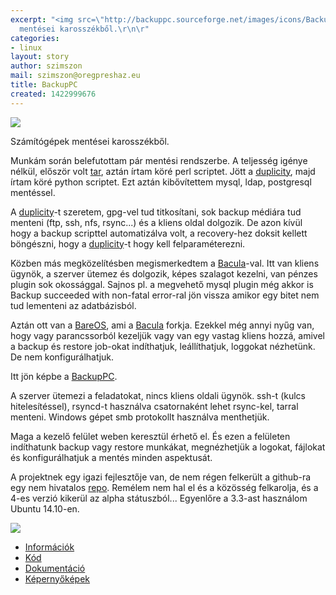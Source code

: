 ```yaml
---
excerpt: "<img src=\"http://backuppc.sourceforge.net/images/icons/BackupPC/mid/logo.gif\"></img>\r\n\r\nSzámítógépek
  mentései karosszékből.\r\n\r"
categories:
- linux
layout: story
author: szimszon
mail: szimszon@oregpreshaz.eu
title: BackupPC
created: 1422999676
---
```

<img src="http://backuppc.sourceforge.net/images/icons/BackupPC/mid/logo.gif"></img>

Számítógépek mentései karosszékből.

Munkám során belefutottam pár mentési rendszerbe. A teljesség igénye nélkül, először volt <a href="https://www.gnu.org/software/tar/" target="_blank">tar</a>, aztán írtam köré perl scriptet. Jött a <a href="http://duplicity.nongnu.org/" target="_blank">duplicity</a>, majd írtam köré python scriptet. Ezt aztán kibővítettem mysql, ldap, postgresql mentéssel.

A <a href="http://duplicity.nongnu.org/" target="_blank">duplicity</a>-t szeretem, gpg-vel tud titkosítani, sok backup médiára tud menteni (ftp, ssh, nfs, rsync...) és a kliens oldal dolgozik. De azon kívül hogy a backup scripttel automatizálva volt, a recovery-hez doksit kellett böngészni, hogy a <a href="http://duplicity.nongnu.org/" target="_blank">duplicity</a>-t hogy kell felparaméterezni.

Közben más megközelítésben megismerkedtem a <a href="http://bacula.org/" target="_blank">Bacula</a>-val. Itt van kliens ügynök, a szerver ütemez és dolgozik, képes szalagot kezelni, van pénzes plugin sok okossággal. Sajnos pl. a megvehető mysql plugin még akkor is Backup succeeded with non-fatal error-ral jön vissza amikor egy bitet nem tud lementeni az adatbázisból.

Aztán ott van a <a href="https://www.bareos.org/en/" target="_blank">BareOS</a>, ami a <a href="http://bacula.org/" target="_blank">Bacula</a> forkja. Ezekkel még annyi nyűg van, hogy vagy parancssorból kezeljük vagy van egy vastag kliens hozzá, amivel a backup és restore job-okat indíthatjuk, leállíthatjuk, loggokat nézhetünk. De nem konfigurálhatjuk.

Itt jön képbe a <a href="http://backuppc.sourceforge.net/" target="_blank">BackupPC</a>.

A szerver ütemezi a feladatokat, nincs kliens oldali ügynök. ssh-t (kulcs hitelesítéssel), rsyncd-t használva csatornaként lehet rsync-kel, tarral menteni. Windows gépet smb protokollt használva menthetjük.

Maga a kezelő felület weben keresztül érhető el. És ezen a felületen indíthatunk backup vagy restore munkákat, megnézhetjük a logokat, fájlokat és konfigurálhatjuk a mentés minden aspektusát.

A projektnek egy igazi fejlesztője van, de nem régen felkerült a github-ra egy nem hivatalos <a href="https://github.com/moisseev/BackupPC" target="_blank">repo</a>. Remélem nem hal el és a közösség felkarolja, és a 4-es verzió kikerül az alpha státuszból... Egyenlőre a 3.3-ast használom Ubuntu 14.10-en.

<img src="http://backuppc.sourceforge.net/images/screens/BackupPCServerSummary.png"></img>

* <a href="http://backuppc.sourceforge.net/info.html" target="_blank">Információk</a>
* <a href="http://sourceforge.net/projects/backuppc/" target="_blank">Kód</a>
* <a href="http://backuppc.sourceforge.net/faq/BackupPC.html" target="_blank">Dokumentáció</a> 
* <a href="http://backuppc.sourceforge.net/BackupPCServerStatus.html" target="_blank">Képernyőképek</a>


